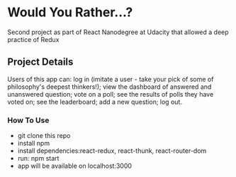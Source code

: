 # Would You Rather...?
Second project as part of React Nanodegree at Udacity that allowed a deep practice of Redux

## Project Details
Users of this app can: log in (imitate a user - take your pick of some of philosophy's deepest thinkers!); view the dashboard of answered and unanswered question; vote on a poll; see the results of polls they have voted on; see the leaderboard; add a new question; log out.

### How To Use
* git clone this repo
* install npm
* install dependencies:react-redux, react-thunk, react-router-dom
* run: npm start
* app will be available on localhost:3000

